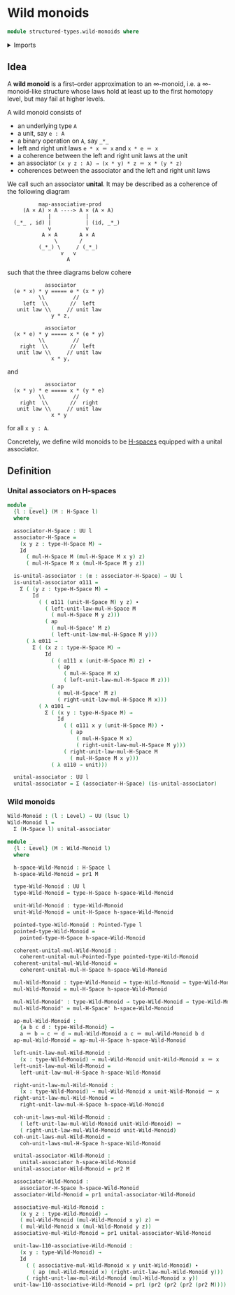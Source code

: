 # Wild monoids

```agda
module structured-types.wild-monoids where
```

<details><summary>Imports</summary>

```agda
open import foundation.action-on-identifications-functions
open import foundation.dependent-pair-types
open import foundation.identity-types
open import foundation.propositions
open import foundation.unit-type
open import foundation.universe-levels

open import structured-types.h-spaces
open import structured-types.morphisms-h-spaces
open import structured-types.pointed-maps
open import structured-types.pointed-types
```

</details>

## Idea

A **wild monoid** is a first–order approximation to an ∞-monoid, i.e. a
∞-monoid-like structure whose laws hold at least up to the first homotopy level,
but may fail at higher levels.

A wild monoid consists of

- an underlying type `A`
- a unit, say `e : A`
- a binary operation on `A`, say `_*_`
- left and right unit laws `e * x ＝ x` and `x * e ＝ x`
- a coherence between the left and right unit laws at the unit
- an associator `(x y z : A) → (x * y) * z ＝ x * (y * z)`
- coherences between the associator and the left and right unit laws

We call such an associator **unital**. It may be described as a coherence of the
following diagram

```text
          map-associative-prod
     (A × A) × A ----> A × (A × A)
             |           |
  (_*_ , id) |           | (id, _*_)
             v           v
           A × A       A × A
               \       /
          (_*_) \     / (_*_)
                 v   v
                   A
```

such that the three diagrams below cohere

```text
            associator
  (e * x) * y ===== e * (x * y)
          \\         //
     left  \\       //  left
   unit law \\     // unit law
              y * z,
```

```text
            associator
  (x * e) * y ===== x * (e * y)
          \\         //
    right  \\       //  left
   unit law \\     // unit law
              x * y,
```

and

```text
            associator
  (x * y) * e ===== x * (y * e)
          \\         //
    right  \\       //  right
   unit law \\     // unit law
              x * y
```

for all `x y : A`.

Concretely, we define wild monoids to be
[H-spaces](structured-types.h-spaces.md) equipped with a unital associator.

## Definition

### Unital associators on H-spaces

```agda
module _
  {l : Level} (M : H-Space l)
  where

  associator-H-Space : UU l
  associator-H-Space =
    (x y z : type-H-Space M) →
    Id
      ( mul-H-Space M (mul-H-Space M x y) z)
      ( mul-H-Space M x (mul-H-Space M y z))

  is-unital-associator : (α : associator-H-Space) → UU l
  is-unital-associator α111 =
    Σ ( (y z : type-H-Space M) →
        Id
          ( ( α111 (unit-H-Space M) y z) ∙
            ( left-unit-law-mul-H-Space M
              ( mul-H-Space M y z)))
            ( ap
              ( mul-H-Space' M z)
              ( left-unit-law-mul-H-Space M y)))
      ( λ α011 →
        Σ ( (x z : type-H-Space M) →
            Id
              ( ( α111 x (unit-H-Space M) z) ∙
                ( ap
                  ( mul-H-Space M x)
                  ( left-unit-law-mul-H-Space M z)))
              ( ap
                ( mul-H-Space' M z)
                ( right-unit-law-mul-H-Space M x)))
          ( λ α101 →
            Σ ( (x y : type-H-Space M) →
                Id
                  ( ( α111 x y (unit-H-Space M)) ∙
                    ( ap
                      ( mul-H-Space M x)
                      ( right-unit-law-mul-H-Space M y)))
                  ( right-unit-law-mul-H-Space M
                    ( mul-H-Space M x y)))
              ( λ α110 → unit)))

  unital-associator : UU l
  unital-associator = Σ (associator-H-Space) (is-unital-associator)
```

### Wild monoids

```agda
Wild-Monoid : (l : Level) → UU (lsuc l)
Wild-Monoid l =
  Σ (H-Space l) unital-associator

module _
  {l : Level} (M : Wild-Monoid l)
  where

  h-space-Wild-Monoid : H-Space l
  h-space-Wild-Monoid = pr1 M

  type-Wild-Monoid : UU l
  type-Wild-Monoid = type-H-Space h-space-Wild-Monoid

  unit-Wild-Monoid : type-Wild-Monoid
  unit-Wild-Monoid = unit-H-Space h-space-Wild-Monoid

  pointed-type-Wild-Monoid : Pointed-Type l
  pointed-type-Wild-Monoid =
    pointed-type-H-Space h-space-Wild-Monoid

  coherent-unital-mul-Wild-Monoid :
    coherent-unital-mul-Pointed-Type pointed-type-Wild-Monoid
  coherent-unital-mul-Wild-Monoid =
    coherent-unital-mul-H-Space h-space-Wild-Monoid

  mul-Wild-Monoid : type-Wild-Monoid → type-Wild-Monoid → type-Wild-Monoid
  mul-Wild-Monoid = mul-H-Space h-space-Wild-Monoid

  mul-Wild-Monoid' : type-Wild-Monoid → type-Wild-Monoid → type-Wild-Monoid
  mul-Wild-Monoid' = mul-H-Space' h-space-Wild-Monoid

  ap-mul-Wild-Monoid :
    {a b c d : type-Wild-Monoid} →
    a ＝ b → c ＝ d → mul-Wild-Monoid a c ＝ mul-Wild-Monoid b d
  ap-mul-Wild-Monoid = ap-mul-H-Space h-space-Wild-Monoid

  left-unit-law-mul-Wild-Monoid :
    (x : type-Wild-Monoid) → mul-Wild-Monoid unit-Wild-Monoid x ＝ x
  left-unit-law-mul-Wild-Monoid =
    left-unit-law-mul-H-Space h-space-Wild-Monoid

  right-unit-law-mul-Wild-Monoid :
    (x : type-Wild-Monoid) → mul-Wild-Monoid x unit-Wild-Monoid ＝ x
  right-unit-law-mul-Wild-Monoid =
    right-unit-law-mul-H-Space h-space-Wild-Monoid

  coh-unit-laws-mul-Wild-Monoid :
    ( left-unit-law-mul-Wild-Monoid unit-Wild-Monoid) ＝
    ( right-unit-law-mul-Wild-Monoid unit-Wild-Monoid)
  coh-unit-laws-mul-Wild-Monoid =
    coh-unit-laws-mul-H-Space h-space-Wild-Monoid

  unital-associator-Wild-Monoid :
    unital-associator h-space-Wild-Monoid
  unital-associator-Wild-Monoid = pr2 M

  associator-Wild-Monoid :
    associator-H-Space h-space-Wild-Monoid
  associator-Wild-Monoid = pr1 unital-associator-Wild-Monoid

  associative-mul-Wild-Monoid :
    (x y z : type-Wild-Monoid) →
    ( mul-Wild-Monoid (mul-Wild-Monoid x y) z) ＝
    ( mul-Wild-Monoid x (mul-Wild-Monoid y z))
  associative-mul-Wild-Monoid = pr1 unital-associator-Wild-Monoid

  unit-law-110-associative-Wild-Monoid :
    (x y : type-Wild-Monoid) →
    Id
      ( ( associative-mul-Wild-Monoid x y unit-Wild-Monoid) ∙
        ( ap (mul-Wild-Monoid x) (right-unit-law-mul-Wild-Monoid y)))
      ( right-unit-law-mul-Wild-Monoid (mul-Wild-Monoid x y))
  unit-law-110-associative-Wild-Monoid = pr1 (pr2 (pr2 (pr2 (pr2 M))))
```
